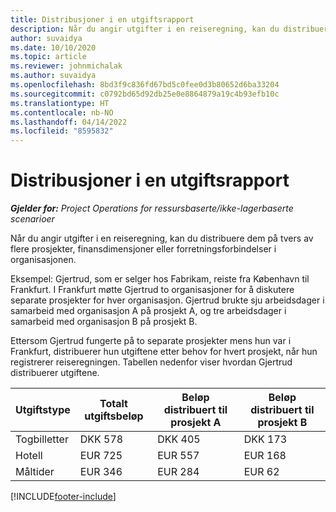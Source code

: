 ```yaml
---
title: Distribusjoner i en utgiftsrapport
description: Når du angir utgifter i en reiseregning, kan du distribuere dem på tvers av flere prosjekter, juridiske enheter eller forretningsforbindelser i organisasjonen.
author: suvaidya
ms.date: 10/10/2020
ms.topic: article
ms.reviewer: johnmichalak
ms.author: suvaidya
ms.openlocfilehash: 8bd3f9c836fd67bd5c0fee0d3b80652d6ba33204
ms.sourcegitcommit: c0792bd65d92db25e0e8864879a19c4b93efb10c
ms.translationtype: HT
ms.contentlocale: nb-NO
ms.lasthandoff: 04/14/2022
ms.locfileid: "8595832"
---
```

# <a name="distributions-on-an-expense-report"></a>Distribusjoner i en utgiftsrapport

_**Gjelder for:** Project Operations for ressursbaserte/ikke-lagerbaserte scenarioer_

Når du angir utgifter i en reiseregning, kan du distribuere dem på tvers av flere prosjekter, finansdimensjoner eller forretningsforbindelser i organisasjonen.

Eksempel: Gjertrud, som er selger hos Fabrikam, reiste fra København til Frankfurt. I Frankfurt møtte Gjertrud to organisasjoner for å diskutere separate prosjekter for hver organisasjon. Gjertrud brukte sju arbeidsdager i samarbeid med organisasjon A på prosjekt A, og tre arbeidsdager i samarbeid med organisasjon B på prosjekt B.

Ettersom Gjertrud fungerte på to separate prosjekter mens hun var i Frankfurt, distribuerer hun utgiftene etter behov for hvert prosjekt, når hun registrerer reiseregningen. Tabellen nedenfor viser hvordan Gjertrud distribuerer utgiftene.

| Utgiftstype | Totalt utgiftsbeløp | Beløp distribuert til prosjekt A | Beløp distribuert til prosjekt B |
|--------------|----------------------|---------------------------------|---------------------------------|
| Togbilletter   | DKK 578              | DKK 405                         | DKK 173                         |
| Hotell        | EUR 725              | EUR 557                         | EUR 168                         |
| Måltider        | EUR 346              | EUR 284                         | EUR 62                          |


[!INCLUDE[footer-include](../includes/footer-banner.md)]